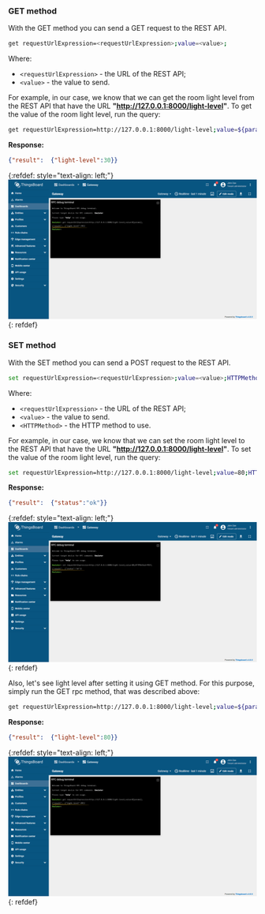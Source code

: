 ### GET method

With the GET method you can send a GET request to the REST API.

```bash
get requestUrlExpression=<requestUrlExpression>;value=<value>;
```

Where:
- `<requestUrlExpression>` - the URL of the REST API;
- `<value>` - the value to send.

For example, in our case, we know that we can get the room light level from the REST API that have the URL
**"http://127.0.0.1:8000/light-level"**. To get the value of the room light level, run the query:

```bash
get requestUrlExpression=http://127.0.0.1:8000/light-level;value=${params};
```

**Response:**

```json
{"result":  {"light-level":30}}
```

{:refdef: style="text-align: left;"}
![image](/images/gateway/get-set-connector-rpc/rest-get-set-rpc-1.png)
{: refdef}

### SET method

With the SET method you can send a POST request to the REST API.

```bash
set requestUrlExpression=<requestUrlExpression>;value=<value>;HTTPMethod=<HTTPMethod>;
```

Where:
- `<requestUrlExpression>` - the URL of the REST API;
- `<value>` - the value to send.
- `<HTTPMethod>` - the HTTP method to use.

For example, in our case, we know that we can set the room light level to the REST API that have the URL
**"http://127.0.0.1:8000/light-level"**. To set the value of the room light level, run the query:

```bash
set requestUrlExpression=http://127.0.0.1:8000/light-level;value=80;HTTPMethod=POST;
```

**Response:**

```json
{"result":  {"status":"ok"}}
```

{:refdef: style="text-align: left;"}
![image](/images/gateway/get-set-connector-rpc/rest-get-set-rpc-2.png)
{: refdef}

Also, let's see light level after setting it using GET method. For this purpose, simply run the GET rpc method, 
that was described above:

```bash
get requestUrlExpression=http://127.0.0.1:8000/light-level;value=${params};
```

**Response:**

```json
{"result":  {"light-level":80}}
```

{:refdef: style="text-align: left;"}
![image](/images/gateway/get-set-connector-rpc/rest-get-set-rpc-3.png)
{: refdef}
